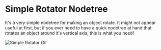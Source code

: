 # Simple Rotator Nodetree
It's a very simple nodetree for making an object rotate. It might not appear useful at first, but if you ever need to have a quick nodetree at hand that rotates an object around it's vertical axis, this is what you need!

![Simple Rotator Gif](https://github.com/A3D-Blacksmith/BM-Gold/raw/main/Assets/Simple%20Rotator%20Nodetree/video.gif)